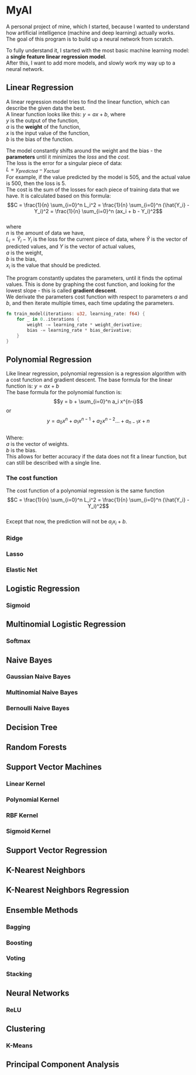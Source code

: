 # MyAI
A personal project of mine, which I started, because I wanted to understand how artificial intelligence (machine and deep learning) actually works.  
The goal of this program is to build up a neural network from scratch.

To fully understand it, I started with the most basic machine learning model: a **single feature linear regression model**.  
After this, I want to add more models, and slowly work my way up to a neural network.

## Linear Regression
A linear regression model tries to find the linear function, which can describe the given data the best.  
A linear function looks like this: $y = ax + b$, where  
$y$ is the output of the function,\
$a$ is the **weight** of the function,\
$x$ is the input value of the function,\
$b$ is the bias of the function.

The model constantly shifts around the weight and the bias - the **parameters** until it minimizes the *loss* and the *cost*.  
The loss is the error for a singular piece of data:\
$L = y_{predicted} - y_{actual}$\
For example, if the value predicted by the model is 505, and the actual value is 500, then the loss is 5.  
The cost is the sum of the losses for each piece of training data that we have. It is calculated based on this formula:
$$C = \frac{1}{n} \sum_{i=0}^n L_i^2 = \frac{1}{n} \sum_{i=0}^n (\hat{Y_i} - Y_i)^2 = \frac{1}{n} \sum_{i=0}^n (ax_i + b - Y_i)^2$$\
where  
$n$ is the amount of data we have,  
$L_i = \hat{Y}_i-Y_i$ is the loss for the current piece of data, where $\hat{Y}$ is the vector of predicted values, and $Y$ is the vector of actual values,  
$a$ is the weight,  
$b$ is the bias,  
$x_i$ is the value that should be predicted.

The program constantly updates the parameters, until it finds the optimal values.
This is done by graphing the cost function, and looking for the lowest slope - this is called **gradient descent**.  
We derivate the parameters cost function with respect to parameters $a$ and $b$, and then iterate multiple times, each time updating the parameters.

```rust
fn train_model(iterations: u32, learning_rate: f64) {
    for _ in 0..iterations {
        weight -= learning_rate * weight_derivative;
        bias -= learning_rate * bias_derivative;
    }
}
```

## Polynomial Regression
Like linear regression, polynomial regression is a regression algorithm with a cost function and gradient descent.
The base formula for the linear function is: $y = ax + b$\
The base formula for the polynomial function is: $$y = b + \sum_{i=0}^n a_i x^{n-i}$$ or $$y = a_0x^n + a_1x^{n-1} + a_2x^{n-2} ... + a_{n - 1}x + n$$\
Where:\
$a$ is the vector of weights.\
$b$ is the bias.\
This allows for better accuracy if the data does not fit a linear function, but can still be described with a single line.

### The cost function
The cost function of a polynomial regression is the same function
$$C = \frac{1}{n} \sum_{i=0}^n L_i^2 = \frac{1}{n} \sum_{i=0}^n (\hat{Y_i} - Y_i)^2$$\
Except that now, the prediction will not be $a_ix_i + b$.
### Ridge
### Lasso
### Elastic Net
## Logistic Regression
### Sigmoid
## Multinomial Logistic Regression
### Softmax
## Naive Bayes
### Gaussian Naive Bayes
### Multinomial Naive Bayes
### Bernoulli Naive Bayes
## Decision Tree
## Random Forests
## Support Vector Machines
### Linear Kernel
### Polynomial Kernel
### RBF Kernel
### Sigmoid Kernel
## Support Vector Regression
## K-Nearest Neighbors
## K-Nearest Neighbors Regression
## Ensemble Methods
### Bagging
### Boosting
### Voting
### Stacking
## Neural Networks
### ReLU
## Clustering
### K-Means
## Principal Component Analysis